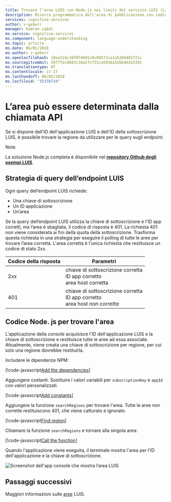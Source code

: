 ```yaml
---
title: Trovare l’area LUIS con Node.js nei limiti del servizio LUIS (Language Understanding) | Microsoft Docs
description: Ricerca programmatica dell'area di pubblicazione con codice di sottoscrizione e ID applicazione per LUIS.
services: cognitive-services
author: v-geberr
manager: kamran.iqbal
ms.service: cognitive-services
ms.component: language-understanding
ms.topic: article
ms.date: 06/01/2018
ms.author: v-geberr
ms.openlocfilehash: 18ee324c10f074601c0c04573ca1a5266481f21c
ms.sourcegitcommit: 59fffec8043c3da2fcf31ca5036a55bbd62e519c
ms.translationtype: HT
ms.contentlocale: it-IT
ms.lasthandoff: 06/02/2018
ms.locfileid: "35378734"
---
```

# <a name="region-can-be-determined-from-api-call"></a>L’area può essere determinata dalla chiamata API 
Se si dispone dell'ID dell'applicazione LUIS e dell'ID della sottoscrizione LUIS, è possibile trovare la regione da utilizzare per le query sugli endpoint.

> [!NOTE] 
> La soluzione Node.js completa è disponibile nel [**repository Github degli esempi LUIS**](https://github.com/Microsoft/LUIS-Samples/blob/master/documentation-samples/find-region/nodejs/).

## <a name="luis-endpoint-query-strategy"></a>Strategia di query dell’endpoint LUIS
Ogni query dell’endpoint LUIS richiede:

* Una chiave di sottoscrizione
* Un ID applicazione
* Un’area

Se la query dell’endpoint LUIS utilizza la chiave di sottoscrizione e l'ID app corretti, ma l’area è sbagliata, il codice di risposta è 401. La richiesta 401 non viene considerata ai fini della quota della sottoscrizione. Trasforma questa richiesta in una strategia per eseguire il polling di tutte le aree per trovare l’area corretta. L'area corretta è l'unica richiesta che restituisce un codice di stato 2xx. 

|Codice della risposta|Parametri|
|--|--|
|2xx|chiave di sottoscrizione corretta<br>ID app corretto<br>area host corretta|
|401|chiave di sottoscrizione corretta<br>ID app corretto<br>area host _non corretta_|

## <a name="nodejs-code-to-find-region"></a>Codice Node. js per trovare l'area
L'applicazione della console acquisisce l'ID dell'applicazione LUIS e la chiave di sottoscrizione e restituisce tutte le aree ad essa associate. Attualmente, viene creata una chiave di sottoscrizione per regione, per cui solo una regione dovrebbe restituirla.

Includere le dipendenze NPM:

[!code-javascript[Add the dependencies](~/samples-luis/documentation-samples/find-region/nodejs/index.js?range=5-6 "Add the dependencies")]

Aggiungere costanti. Sostituire i valori variabili per `subscriptionKey` e `appId` con valori personalizzati.  

[!code-javascript[Add constants](~/samples-luis/documentation-samples/find-region/nodejs/index.js?range=8-25 "Add constants")]

Aggiungere la funzione `searchRegions` per trovare l'area. Tutte le aree non corrette restituiscono 401, che viene catturato e ignorato.

[!code-javascript[Find region](~/samples-luis/documentation-samples/find-region/nodejs/index.js?range=27-37 "Find region")]

Chiamare la funzione `searchRegions` e tornare alla singola area:

[!code-javascript[Call the function](~/samples-luis/documentation-samples/find-region/nodejs/index.js?range=39-43 "Call the function")]

Quando l'applicazione viene eseguita, il terminale mostra l'area per l'ID dell'applicazione e la chiave di sottoscrizione.

![Screenshot dell'app console che mostra l’area LUIS](./media/find-region-nodejs/console.png)


## <a name="next-steps"></a>Passaggi successivi

Maggiori informazioni sulle [aree](luis-reference-regions.md) LUIS.